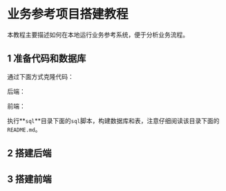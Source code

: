 # 业务参考项目搭建教程

本教程主要描述如何在本地运行业务参考系统，便于分析业务流程。

## 1 准备代码和数据库

通过下面方式克隆代码：

后端：

前端：

执行**`sql`**目录下面的`sql`脚本，构建数据库和表，注意仔细阅读该目录下面的`README.md`。

## 2 搭建后端



## 3 搭建前端

